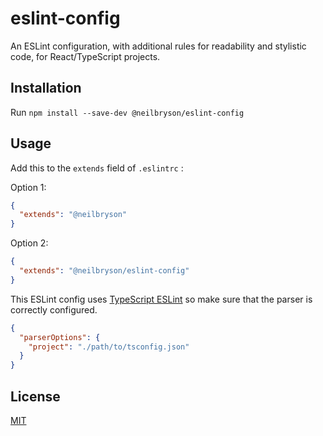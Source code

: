 # eslint-config
An ESLint configuration, with additional rules for readability and stylistic code, for React/TypeScript projects. 

## Installation
Run `npm install --save-dev @neilbryson/eslint-config`

## Usage
Add this to the `extends` field of `.eslintrc` :

Option 1:
```json
{
  "extends": "@neilbryson"
}
```

Option 2:
```json
{
  "extends": "@neilbryson/eslint-config"
}
```

This ESLint config uses [TypeScript ESLint](https://github.com/typescript-eslint/typescript-eslint) so
make sure that the parser is correctly configured.

```json
{
  "parserOptions": {
    "project": "./path/to/tsconfig.json"
  }
}
```

## License
[MIT](/LICENSE)
